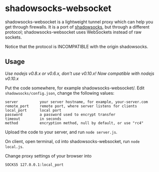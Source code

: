 shadowsocks-websocket
===========

shadowsocks-websocket is a lightweight tunnel proxy which can help you get through
 firewalls. It is a port of [shadowsocks](https://github.com/clowwindy/shadowsocks), but
 through a different protocol; shadowsocks-websocket uses WebSockets instead of raw sockets.

Notice that the protocol is INCOMPATIBLE with the origin shadowsocks.

Usage
-----------

_Use nodejs v0.8.x or v0.6.x, don't use v0.10.x!_
*Now compatible with nodejs v0.10.x*

Put the code somewhere, for example shadowsocks-websocket/. Edit `shadowsocks/config.json`, change the following values:

    server          your server hostname, for example, your-server.com
    remote_port     remote port, where server listens for clients
    local_port      local port
    password        a password used to encrypt transfer
    timeout         in seconds
    method          encryption method, null by default, or use "rc4"

Upload the code to your server, and run `node server.js`.

On client, open terminal, cd into shadowsocks-websocket, run `node local.js`.

Change proxy settings of your browser into

    SOCKS5 127.0.0.1:local_port
